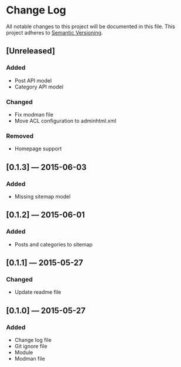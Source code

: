 # Change Log
All notable changes to this project will be documented in this file. 
This project adheres to [Semantic Versioning](http://semver.org/).

## [Unreleased]
### Added
- Post API model
- Category API model

### Changed
- Fix modman file
- Move ACL configuration to adminhtml.xml

### Removed
- Homepage support

## [0.1.3] — 2015-06-03
### Added
- Missing sitemap model

## [0.1.2] — 2015-06-01
### Added
- Posts and categories to sitemap

## [0.1.1] — 2015-05-27
### Changed
- Update readme file

## [0.1.0] — 2015-05-27
### Added
- Change log file
- Git ignore file
- Module
- Modman file

